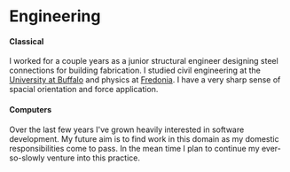 # Engineering

#### Classical

I worked for a couple years as a junior structural engineer designing steel connections for building fabrication. I studied civil engineering at the [University at Buffalo](http://engineering.buffalo.edu/civil-structural-environmental.html) and physics at [Fredonia](http://home.fredonia.edu/physics). I have a very sharp sense of spacial orientation and force application.

#### Computers

Over the last few years I've grown heavily interested in software development. My future aim is to find work in this domain as my domestic responsibilities come to pass. In the mean time I plan to continue my ever-so-slowly venture into this practice.
